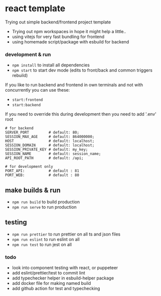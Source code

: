 # react template

Trying out simple backend/frontend project template

-   Trying out npm workspaces in hope it might help a little..
-   using vitejs for very fast bundling for frontend
-   using homemade script/package with esbuild for backend

### development & run

-   `npm install` to install all dependencies
-   `npm start` to start dev mode (edits to front/back and common triggers rebuild)

If you like to run backend and frontend in own terminals and not with concurrently you can use
these:

-   `start:frontend`
-   `start:backend`

If you need to override this during development then you need to add '.env' root

```env
# for backend
SERVER_PORT         # default: 80;
SESSION_MAX_AGE     # default: 864000000;
HOST                # default: localhost;
SESSION_DOMAIN      # default: localhost;
SESSION_PRIVATE_KEY # default: my_key;
SESSION_NAME        # default: session_name;
API_ROOT_PATH       # default: /api;

# for development only
PORT_API:           # default : 81
PORT_WEB:           # default : 80
```

## make builds & run

-   `npm run build` to build production
-   `npm run serve` to run production

## testing

-   `npm run prettier` to run prettier on all ts and json files
-   `npm run eslint` to run eslint on all
-   `npm run test` to run jest on all

### todo

-   look into component testing with react, or puppeteer
-   add eslint/prettier/test to commit lint
-   add typechecker helper in esbuild-helper package
-   add docker file for making named build
-   add github action for test and typechecking
